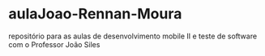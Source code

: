 # aulaJoao-Rennan-Moura
repositório para as aulas de desenvolvimento mobile II e teste de software com o Professor João Siles
